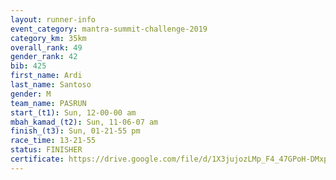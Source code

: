 ```yaml
---
layout: runner-info 
event_category: mantra-summit-challenge-2019 
category_km: 35km 
overall_rank: 49
gender_rank: 42
bib: 425
first_name: Ardi
last_name: Santoso
gender: M
team_name: PASRUN
start_(t1): Sun, 12-00-00 am
mbah_kamad_(t2): Sun, 11-06-07 am
finish_(t3): Sun, 01-21-55 pm
race_time: 13-21-55
status: FINISHER
certificate: https://drive.google.com/file/d/1X3jujozLMp_F4_47GPoH-DMxpBnq4Uot/view?usp=sharing
---
```

